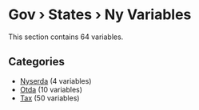 # Gov › States › Ny Variables

This section contains 64 variables.

## Categories

- [Nyserda](nyserda/index.md) (4 variables)
- [Otda](otda/index.md) (10 variables)
- [Tax](tax/index.md) (50 variables)
